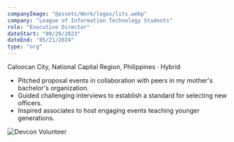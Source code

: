 ```yaml
---
companyImage: "@assets/Work/logos/lits.webp"
company: "League of Information Technology Students"
role: "Executive Director"
dateStart: "09/29/2023"
dateEnd: "05/21/2024"
type: "org"
---
```


Caloocan City, National Capital Region, Philippines · Hybrid

- Pitched proposal events in collaboration with peers in my mother's bachelor's organization.
- Guided challenging interviews to establish a standard for selecting new officers.
- Inspired associates to host engaging events teaching younger generations.

<div class="flex flex-col md:flex-row items-start md:items-center gap-6">
    <div class="flex-wrap w-11/12 md:w-1/3">
        <img src="/Work/orgs/internal/LITSFeud.webp" alt="Devcon Volunteer" class="shadow-md rounded-md">
    </div>
</div>
